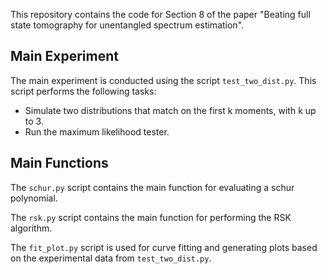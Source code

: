 This repository contains the code for Section 8 of the paper "Beating full state tomography for unentangled spectrum estimation".

## Main Experiment

The main experiment is conducted using the script `test_two_dist.py`. This script performs the following tasks:
- Simulate two distributions that match on the first k moments, with k up to 3.
- Run the maximum likelihood tester. 

## Main Functions

The `schur.py` script contains the main function for evaluating a schur polynomial. 

The `rsk.py` script contains the main function for performing the RSK algorithm. 

The `fit_plot.py` script is used for curve fitting and generating plots based on the experimental data from `test_two_dist.py`.
